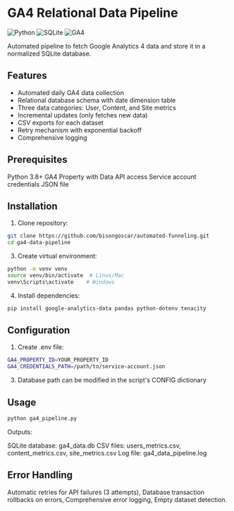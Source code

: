 # GA4 Relational Data Pipeline

![Python](https://img.shields.io/badge/Python-3.8%2B-blue)
![SQLite](https://img.shields.io/badge/SQLite-3.36%2B-green)
![GA4](https://img.shields.io/badge/Google%20Analytics-Data%20API-lightgrey)

Automated pipeline to fetch Google Analytics 4 data and store it in a normalized SQLite database.

## Features
- Automated daily GA4 data collection
- Relational database schema with date dimension table
- Three data categories: User, Content, and Site metrics
- Incremental updates (only fetches new data)
- CSV exports for each dataset
- Retry mechanism with exponential backoff
- Comprehensive logging


## Prerequisites

Python 3.8+
GA4 Property with Data API access
Service account credentials JSON file

## Installation

1) Clone repository:
``` bash
git clone https://github.com/bisongoscar/automated-funneling.git
cd ga4-data-pipeline
```

3) Create virtual environment:
```bash
python -m venv venv
source venv/bin/activate  # Linux/Mac
venv\Scripts\activate    # Windows
```
4) Install dependencies:
```bash
pip install google-analytics-data pandas python-dotenv tenacity
  ```

## Configuration

1) Create .env file:
```bash
GA4_PROPERTY_ID=YOUR_PROPERTY_ID
GA4_CREDENTIALS_PATH=/path/to/service-account.json
```
3) Database path can be modified in the script's CONFIG dictionary

## Usage
```bash
python ga4_pipeline.py
```

Outputs:

SQLite database: ga4_data.db
CSV files: users_metrics.csv, content_metrics.csv, site_metrics.csv
Log file: ga4_data_pipeline.log

## Error Handling

Automatic retries for API failures (3 attempts), Database transaction rollbacks on errors, Comprehensive error logging, Empty dataset detection.

